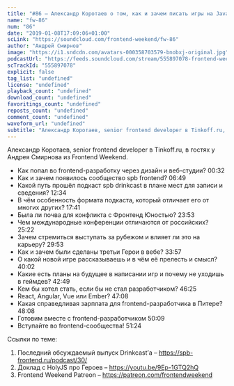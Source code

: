 ```yaml
---
title: "#86 – Александр Коротаев о том, как и зачем писать игры на JavaScript и выступать за рубежом"
name: "fw-86"
num: "86"
date: "2019-01-08T17:09:06+01:00"
scLink: "https://soundcloud.com/frontend-weekend/fw-86"
author: "Андрей Смирнов"
image: "https://i1.sndcdn.com/avatars-000358703579-bnobxj-original.jpg"
podcastUrl: "https://feeds.soundcloud.com/stream/555897078-frontend-weekend-fw-86.m4a"
scTrackId: "555897078"
explicit: false
tag_list: "undefined"
license: "undefined"
playback_count: "undefined"
download_count: "undefined"
favoritings_count: "undefined"
reposts_count: "undefined"
comment_count: "undefined"
waveform_url: "undefined"
subtitle: "Александр Коротаев, senior frontend developer в Tinkoff.ru, в гостях у Андрея Смирнова из Frontend Weekend. "
---
```

Александр Коротаев, senior frontend developer в Tinkoff.ru, в гостях у Андрея Смирнова из Frontend Weekend. 

- Как попал во frontend-разработку через дизайн и веб-студии? <timecode sec="32">00:32</timecode>
- Как и зачем появилось сообщество spb frontend? <timecode sec="409">06:49</timecode>
- Какой путь прошёл подкаст spb drinkcast в плане мест для записи и сведения? <timecode sec="754">12:34</timecode>
- В чём особенность формата подкаста, который отличает его от многих других? <timecode sec="1061">17:41</timecode>
- Была ли почва для конфликта с Фронтенд Юностью? <timecode sec="1433">23:53</timecode>
- Чем международные конференции отличаются от российских? <timecode sec="1522">25:22</timecode>
- Зачем стремиться выступать за рубежом и влияет ли это на карьеру? <timecode sec="1793">29:53</timecode>
- Как и зачем были сделаны третьи Герои в вебе? <timecode sec="2037">33:57</timecode>
- О какой новой игре рассказываешь и в чём её прелесть и смысл? <timecode sec="2402">40:02</timecode>
- Какие есть планы на будущее в написании игр и почему не уходишь в геймдев? <timecode sec="2569">42:49</timecode>
- Кем бы хотел стать, если бы не стал разработчиком? <timecode sec="2785">46:25</timecode>
- React, Angular, Vue или Ember? <timecode sec="2828">47:08</timecode>
- Какая справедливая зарплата для frontend-разработчика в Питере? <timecode sec="2888">48:08</timecode>
- Готовим вместе с frontend-разработчиком <timecode sec="3009">50:09</timecode>
- Вступайте во frontend-сообщества! <timecode sec="3084">51:24</timecode>

Ссылки по теме:
1) Последний обсуждаемый выпуск Drinkcast’а – https://spb-frontend.ru/podcast/30/
2) Доклад с HolyJS про Героев – https://youtu.be/9Ep-1GTQ2hQ
3) Frontend Weekend Patreon – https://patreon.com/frontendweekend